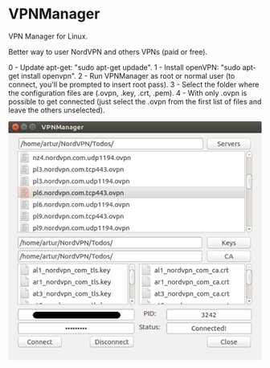 # VPNManager
VPN Manager for Linux.

Better way to user NordVPN and others VPNs (paid or free).

0 - Update apt-get: "sudo apt-get updade".
1 - Install openVPN: "sudo apt-get install openvpn".
2 - Run VPNManager as root or normal user (to connect, you'll be prompted to insert root pass).
3 - Select the folder where the configuration files are (.ovpn, .key, .crt, .pem).
4 - With only .ovpn is possible to get connected (just select the .ovpn from the first list of files and leave the others unselected).

![alt tag](https://raw.githubusercontent.com/arturgontijo/VPNManager/master/screeshots/screenshot_01.png)

